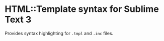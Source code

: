 # HTML::Template syntax for Sublime Text 3

Provides syntax highlighting for `.tmpl` and `.inc` files.
